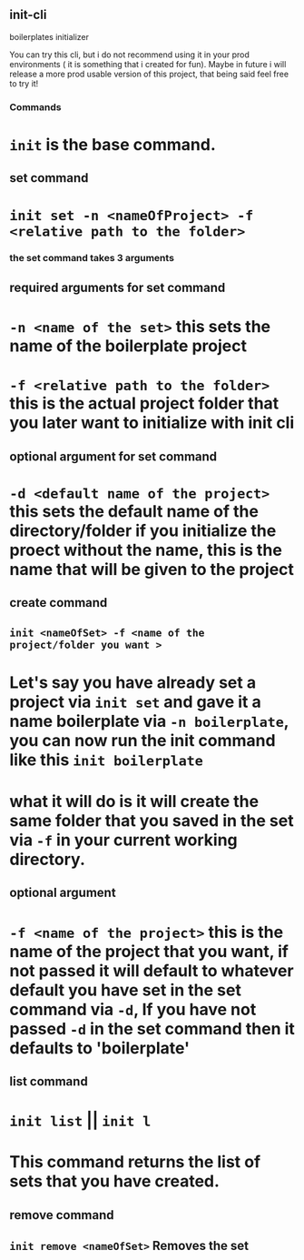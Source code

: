 ## init-cli
boilerplates initializer

You can try this cli, but i do not recommend using it in your prod environments ( it is something that i created for fun). Maybe in future i will release a more prod usable version of this project, that being said feel free to try it!


### Commands 

# `init` is the base command.



## set command 
 
 # `init set -n <nameOfProject> -f <relative path to the folder>`
 
### the set command takes 3 arguments 
 
 ## required arguments for set command
 
 # `-n <name of the set>` this sets the name of the boilerplate project
 # `-f <relative path to the folder>` this is the actual project folder that you later want to initialize with init cli
 
 ## optional argument for set command
 
 # `-d <default name of the project>` this sets the default name of the directory/folder if you initialize the proect without the name, this is the name that will be given to the project
 


## create command

 ## `init <nameOfSet> -f <name of the project/folder you want >` 
 
 # Let's say you have already set a project via `init set`  and gave it a name boilerplate  via `-n boilerplate`, you can now run the init command like this `init boilerplate`
 # what it will do is it will create the same folder that you saved in the set via `-f` in your current working directory. 
 
 ## optional argument
 
 # `-f <name of the project>` this is the name of the project that you want, if not passed it will default to whatever default you have set in the set command via `-d`, If you have not passed `-d` in the set command then it defaults to 'boilerplate'
 
 
 
## list command 

# `init list` ||  `init l`

# This command returns the list of sets that you have created.

 
 
## remove command

 ## `init remove <nameOfSet>` Removes the set
 
 
 
 


